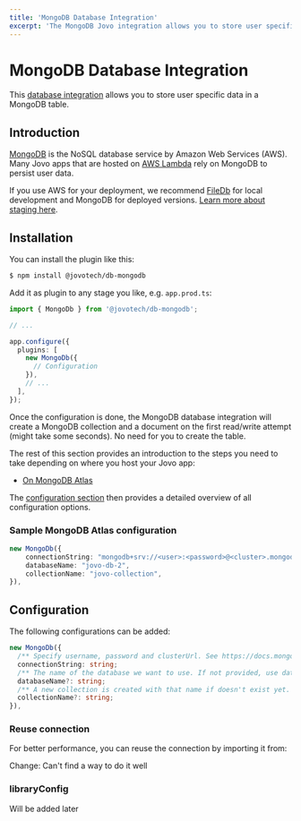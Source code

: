 ```yaml
---
title: 'MongoDB Database Integration'
excerpt: 'The MongoDB Jovo integration allows you to store user specific data in a MongoDB table.'
---
```


# MongoDB Database Integration

This [database integration](https://www.jovo.tech/docs/databases) allows you to store user specific data in a MongoDB table.

## Introduction

[MongoDB](https://aws.amazon.com/mongodb/) is the NoSQL database service by Amazon Web Services (AWS). Many Jovo apps that are hosted on [AWS Lambda](https://www.jovo.tech/marketplace/server-lambda) rely on MongoDB to persist user data.

If you use AWS for your deployment, we recommend [FileDb](https://www.jovo.tech/marketplace/db-filedb) for local development and MongoDB for deployed versions. [Learn more about staging here](https://www.jovo.tech/docs/staging).

## Installation

You can install the plugin like this:

```sh
$ npm install @jovotech/db-mongodb
```

Add it as plugin to any stage you like, e.g. `app.prod.ts`:

```typescript
import { MongoDb } from '@jovotech/db-mongodb';

// ...

app.configure({
  plugins: [
    new MongoDb({
      // Configuration
    }),
    // ...
  ],
});
```

Once the configuration is done, the MongoDB database integration will create a MongoDB collection and a document on the first read/write attempt (might take some seconds). No need for you to create the table.

The rest of this section provides an introduction to the steps you need to take depending on where you host your Jovo app:

- [On MongoDB Atlas](#for-apps-hosted-on-mongodb-atlas)

The [configuration section](#configuration) then provides a detailed overview of all configuration options.

### Sample MongoDB Atlas configuration

```typescript
new MongoDb({
    connectionString: "mongodb+srv://<user>:<password>@<cluster>.mongodb.net/",
    databaseName: "jovo-db-2",
    collectionName: "jovo-collection",
}),
```

## Configuration

The following configurations can be added:

```typescript
new MongoDb({
  /** Specify username, password and clusterUrl. See https://docs.mongodb.com/drivers/node/current/fundamentals/connection/#connection-uri for more details */
  connectionString: string;
  /** The name of the database we want to use. If not provided, use database name from connection string. A new database is created if doesn't exist yet. */
  databaseName?: string;
  /** A new collection is created with that name if doesn't exist yet. */
  collectionName?: string;
}),
```

### Reuse connection

For better performance, you can reuse the connection by importing it from:

Change: Can't find a way to do it well

### libraryConfig

Will be added later